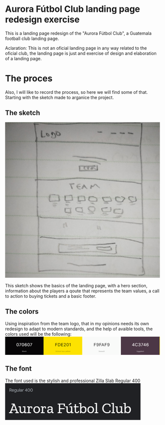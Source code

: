 # Aurora Fútbol Club landing page redesign exercise
This is a landing page redesign of the "Aurora Fútbol Club", a Guatemala football club landing page.

Aclaration: This is not an oficial landing page in any way related to the oficial club, the landing page is just and exercise of design and elaboration of a landing page.

# The proces
Also, I will like to record the process, so here we will find some of that. Starting with the sketch made to arganice the project.

## The sketch
![ ](./readme-files/main-sketch-image.jpg)

This sketch shows the basics of the landing page, with a hero section, information about the players a qoute that represents the team values, a call to action to buying tickets and a basic footer.

## The colors
Using inspiration from the team logo, that in my opinions needs its own redesign to adapt to modern standards, and the help of avaible tools, the colors used will be the following:
![ ](./readme-files/color-palette-image.png)

## The font
The font used is the stylish and professional Zilla Slab Regular 400
![ ](./readme-files/font-image.png)